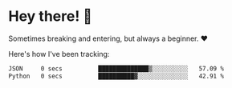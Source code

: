# Hey there! 👋
Sometimes breaking and entering, but always a beginner. ❤️

Here's how I've been tracking:
<!--START_SECTION:waka-->

```txt
JSON     0 secs          ██████████████▒░░░░░░░░░░   57.09 %
Python   0 secs          ██████████▓░░░░░░░░░░░░░░   42.91 %
```

<!--END_SECTION:waka-->
